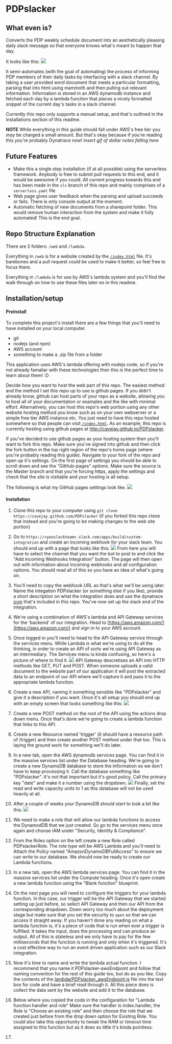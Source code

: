 # PDPslacker

## What even is?

Converts the PDP weekly schedule document into an aesthetically pleasing daily slack message so that everyone knows what's meant to happen that day.

It looks like this: ![](imgs/2017-01-03-18-01-23.png)

It semi-automates (with the goal of automating) the process of informing PDP members of their daily tasks by interfacing with a slack channel.
By taking a user provided word document that meets a particular formatting, parsing that into html using mammoth and then pulling out relevant information.
Information is stored in an AWS dynamodb instance and fetched each day by a lambda function that places a nicely formatted snippet of the current day's tasks in a slack channel. 

Currently this repo only supports a manual setup, and that's outlined in the installations section of this readme. 

**NOTE** While everything in this guide should fall under AWS's free tier you _may_ be charged a small amount. But that's okay because if you're reading this you're probably Dynatrace now! _insert gif of dollar notes falling here_

## Future Features

- Make this a single step installation (if at all possible) using the serverless framework. 
Anybody is free to submit pull requests to this end, and it would be awesome if you could. 
All current progress towards this end has been made in the `sls` branch of this repo and mainly comprises of a `serverless.yaml` file
- Web page gives user feedback when the parsing and upload succeeds or fails. There is only console output at the moment.
- Automatic fetching of new documents from a sharepoint folder. 
This would remove human interaction from the system and make it fully automated! This is the end goal. 

## Repo Structure Explanation

There are 2 folders: `/web` and `/lambda`. 

Everything in `/web` is for a website created by the [`/index.html`](./index.html) file. 
It's barebones and a pull request could be used to make it better, so feel free to focus there. 

Everything in `/lambda` is for use by AWS's lambda system and you'll find the walk through on how to use these files later on in this readme.

## Installation/setup

#### Preinstall

To complete this project's install there are a few things that you'll need to have installed on your local computer. 
- git
- nodejs (and npm)
- AWS account
- something to make a .zip file from a folder

This application uses AWS's lambda offering with nodejs code, so if you're not already famaliar with these technologies then this is the perfect time to learn about them! :D

Decide how you want to host the web part of this repo. The easiest method and the method I set this repo up to use is github pages. 
If you didn't already know, github can host parts of your repo as a website, allowing you to host all of your documentation or examples and the like with minimal effort. 
Alternatively, you can host this repo's web portion using any other website hosting method you know such as on your own webserver or a simple free tier AWS instance etc. 
You just need to have this repo hosted somewhere so that people can visit [`/index.html`](./index.html). 
As an example, this repo is currently hosting using github pages at http://cavejay.github.io/PDPslacker.

If you've decided to use github pages as your hosting system then you'll want to fork this repo. Make sure you've signed into github and then click the fork button in the top right region of the repo's home page (where you're probably reading this guide). 
Navigate to your fork of the repo and open up it's settings. 
On the first page of settings you should be able to scroll down and see the "GitHub-pages" options. 
Make sure the source is the Master branch and that you're forcing https, apply the settings and check that the site is visitable and your hosting is all setup. 

The following is what my GitHub pages settings look like.
![](imgs/2017-01-03-09-48-36.png)

#### Installation

1. Clone this repo to your computer using `git clone https://cavejay.github.com/PDPslacker` (if you forked this repo clone that instead and you're going to be making changes to the web site portion)

2. Go to `https://<youslackteam>.slack.com/apps/build/custom-integration` and create an incoming webhook for your slack team. You should end up with a page that looks like this: ![](imgs/2017-01-03-10-15-52.png) From here you will have to select the channel that you want the bot to post to and click the "Add incoming Webhooks Integration" button. The page will then open out with information about incoming webhooks and all configuration options. You should read all of this so you have an idea of what's going on.

3. You'll need to copy the webhook URL as that's what we'll be using later. Name the integation PDPslacker (or something else if you like), provide a short description on what the integration does and use the dynatrace [icon](./dynatraceIcon.png) that's included in this repo. You've now set up the slack end of the integration. 

4. We're using a combination of AWS's lambda and API Gateway services for the 'backend' of our integration. Head to [https://aws.amazon.com/](https://aws.amazon.com/) and sign in to your AWS account.

5. Once logged in you'll need to head to the API Gateway service through the services menu. While Lambda is what we're using to do all the thinking, in order to create an API of sorts we're using API Gateway as an intermediary. The Services menu is kinda confusing, so here's a picture of where to find it. ![](imgs/2017-01-03-12-29-38.png)
API Gateway descretises an API into HTTP methods like GET, PUT and POST. When someone uploads a valid document to the website part of our application it will post the extracted data to an endpoint of our API where we'll capture it and pass it to the appropriate lambda function.

6. Create a new API, naming it something sensible like "PDPslacker" and give it a description if you want. Once it's all setup you should end up with an empty screen that looks something like this:
![](imgs/2017-01-03-12-41-47.png)

7. Create a new POST method on the root of the API using the actions drop down menu. Once that's done we're going to create a lambda function that links to this API.

8. Create a new Resource named 'trigger' (it should have a resource path of /trigger) and then create another POST method under that too. This is laying the ground work for something we'll do later.

9. In a new tab, open the AWS dynamodb services page. You can find it in the massive services list under the Database heading. We're going to create a new DynamoDB database to store the information so we don't have to keep processing it. Call the database something like "PDPslacker". It's not that important but it's good policy. Call the primary key "date" and make it a number using the dropdown. ![](imgs/2017-01-08-15-59-00.png) Finally, set the read and write capacity units to 1 as this database will not be used heavily at all.

10. After a couple of weeks your DynamoDB should start to look a bit like this: ![](imgs/2017-01-08-16-05-35.png)

11. We need to make a role that will allow our lambda functions to access the DynamodDB that we just created. So go to the services menu once again and choose IAM under "Security, Identity & Compliance".

12. From the Roles option on the left create a new Role called PDPslackerRole. The role type will be AWS Lambda and you'll need to Attach the Poilcy named "AmazonDynamoDBFullAccess" to ensure we can write to our database. We should now be ready to create our Lambda functions.

13. In a new tab, open the AWS lambda services page. You can find it in the massive services list under the Compute heading. Once it's open create a new lambda function using the "Blank function" blueprint.

14. On the next page you will need to configure the triggers for your lambda function. In this case, our trigger will be the API Gateway that we started setting up just before, so select API Gateway and then our API from the corresponding dropdown. Down worry too much about the deployment stage but make sure that you set the security to `open` so that we can access it straight away.
If you haven't done any reading on what a lambda function is, it's a piece of code that is run when ever a trigger is fulfilled. It takes the input, does the processing and can produce an output. All of this is stateless and we only have to pay for the few milliseconds that the function is running and only when it's triggered. It's a cost effective way to run an event driven application such as our Slack integration.

15. Now it's time to name and write the lambda actual function. I recommend that you name it PDPslacker-awsEndpoint and follow that naming convention for the rest of this guide too, but do as you like. Copy the contents of the [lambda/PDPslacker_awsEndpoint.js](lambda/PDPslacker_awsEndpoint.js) file into the text box for code and have a brief read through it. All this piece does is collect the data sent by the website and add it to the database. 

16. Below where you copied the code in the configuration for "Lambda function handler and role" Make sure the handler is index.handler, the Role is "Choose an existing role" and then choose the role that we created just before from the drop down option for Existing Role. You could also take this opportunity to tweak the RAM or timeout time assigned to this function but as it does so little it's kinda pointless.

17. 










